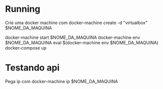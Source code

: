 # Running
Crie uma docker machine com docker-machine create -d "virtualbox" $NOME_DA_MAQUINA

docker-machine start $NOME_DA_MAQUINA
docker-machine env $NOME_DA_MAQUINA
eval $(docker-machine env $NOME_DA_MAQUINA)
docker-compose up

# Testando api
Pega ip com
docker-machine ip $NOME_DA_MAQUINA